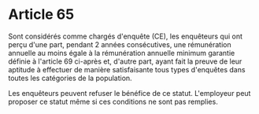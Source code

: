 # Article 65

Sont considérés comme chargés d'enquête (CE), les enquêteurs qui ont perçu d'une part, pendant 2 années consécutives, une rémunération annuelle au moins égale à la rémunération annuelle minimum garantie définie à l'article 69 ci-après et, d'autre part, ayant fait la preuve de leur aptitude à effectuer de manière satisfaisante tous types d'enquêtes dans toutes les catégories de la population.

Les enquêteurs peuvent refuser le bénéfice de ce statut. L'employeur peut proposer ce statut même si ces conditions ne sont pas remplies.

